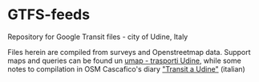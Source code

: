 # GTFS-feeds
Repository for Google Transit files - city of Udine, Italy

Files herein are compiled from surveys and Openstreetmap data. Support maps and queries can be found un [umap - trasporti Udine](http://umap.openstreetmap.fr/it/map/trasporto-urbano-saf-udine_87451), while some notes to compilation in OSM Cascafico's diary ["Transit a Udine"](http://www.openstreetmap.org/user/Cascafico/diary/38796) (italian)
